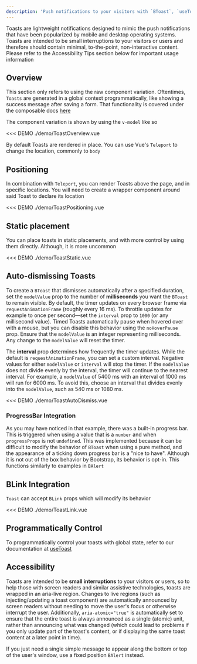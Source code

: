 ```yaml
---
description: 'Push notifications to your visitors with `BToast`, `useToast` and `BOrchestrator`. These are easily customizable for generating alert messages.'
---
```


Toasts are lightweight notifications designed to mimic the push notifications that have been popularized by mobile and desktop operating systems. Toasts are intended to be small interruptions to your visitors or users and therefore should contain minimal, to-the-point, non-interactive content. Please refer to the Accessibility Tips section below for important usage information

## Overview

This section only refers to using the raw component variation. Oftentimes, `Toasts` are generated in a global context programmatically, like showing a success message after saving a form. That functionality is covered under the composable docs [here](/docs/composables/useToast)

The component variation is shown by using the `v-model` like so

<<< DEMO ./demo/ToastOverview.vue

By default Toasts are rendered in place. You can use Vue's `Teleport` to change the location, commonly to `body`

## Positioning

In combination with `Teleport`, you can render Toasts above the page, and in specific locations. You will need to create a wrapper component around said Toast to declare its location

<<< DEMO ./demo/ToastPositioning.vue

## Static placement

You can place toasts in static placements, and with more control by using them directly. Although, it is more uncommon

<<< DEMO ./demo/ToastStatic.vue

## Auto-dismissing Toasts

To create a `BToast` that dismisses automatically after a specified duration, set the `modelValue` prop to the number of **milliseconds** you want the `BToast` to remain visible. By default, the timer updates on every browser frame via `requestAnimationFrame` (roughly every 16 ms). To throttle updates for example to once per second—set the `interval` prop to `1000` (or any millisecond value). Timed Toasts automatically pause when hovered over with a mouse, but you can disable this behavior using the `noHoverPause` prop. Ensure that the `modelValue` is an integer representing milliseconds. Any change to the `modelValue` will reset the timer.

The **interval** prop determines how frequently the timer updates. While the default is `requestAnimationFrame`, you can set a custom interval. Negative values for either `modelValue` or `interval` will stop the timer. If the `modelValue` does not divide evenly by the interval, the timer will continue to the nearest interval. For example, a `modelValue` of 5400 ms with an interval of 1000 ms will run for 6000 ms. To avoid this, choose an interval that divides evenly into the `modelValue`, such as 540 ms or 1080 ms.

<<< DEMO ./demo/ToastAutoDismiss.vue

### ProgressBar Integration

As you may have noticed in that example, there was a built-in progress bar. This is triggered when using a value that is a `number` and when `progressProps` is not `undefined`. This was implemented because it can be difficult to modify the behavior of `BToast` when using a pure method, and the appearance of a ticking down progress bar is a "nice to have". Although it is not out of the box behavior by Bootstrap, its behavior is opt-in. This functions similarly to examples in `BAlert`

## BLink Integration

`Toast` can accept `BLink` props which will modify its behavior

<<< DEMO ./demo/ToastLink.vue

## Programmatically Control

To programmatically control your toasts with global state, refer to our documentation at [useToast](/docs/composables/useToast)

## Accessibility

Toasts are intended to be **small interruptions** to your visitors or users, so to help those with screen readers and similar assistive technologies, toasts are wrapped in an aria-live region. Changes to live regions (such as injecting/updating a toast component) are automatically announced by screen readers without needing to move the user's focus or otherwise interrupt the user. Additionally, `aria-atomic="true"` is automatically set to ensure that the entire toast is always announced as a single (atomic) unit, rather than announcing what was changed (which could lead to problems if you only update part of the toast's content, or if displaying the same toast content at a later point in time).

If you just need a single simple message to appear along the bottom or top of the user's window, use a fixed position `BAlert` instead.

<ComponentReference :data="data" />

<script setup lang="ts">
import {data} from '../../data/components/toast.data'
</script>
